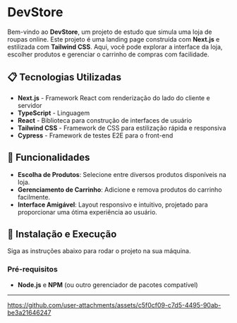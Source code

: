 # DevStore

Bem-vindo ao **DevStore**, um projeto de estudo que simula uma loja de roupas online. Este projeto é uma landing page construída com **Next.js** e estilizada com **Tailwind CSS**. Aqui, você pode explorar a interface da loja, escolher produtos e gerenciar o carrinho de compras com facilidade.

## 📋 Tecnologias Utilizadas

- **Next.js** - Framework React com renderização do lado do cliente e servidor
- **TypeScript** - Linguagem 
- **React** - Biblioteca para construção de interfaces de usuário
- **Tailwind CSS** - Framework de CSS para estilização rápida e responsiva
- **Cypress** - Framework de testes E2E para o front-end

## 🎨 Funcionalidades

- **Escolha de Produtos**: Selecione entre diversos produtos disponíveis na loja.
- **Gerenciamento de Carrinho**: Adicione e remova produtos do carrinho facilmente.
- **Interface Amigável**: Layout responsivo e intuitivo, projetado para proporcionar uma ótima experiência ao usuário.

## 🚀 Instalação e Execução

Siga as instruções abaixo para rodar o projeto na sua máquina.

### Pré-requisitos

- **Node.js** e **NPM** (ou outro gerenciador de pacotes compatível)

---


https://github.com/user-attachments/assets/c5f0cf09-c7d5-4495-90ab-be3a21646247



